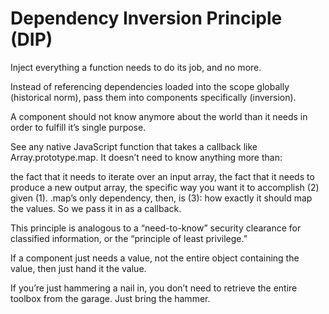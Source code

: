 # Dependency Inversion Principle (DIP)

Inject everything a function needs to do its job, and no more.

Instead of referencing dependencies loaded into the scope globally (historical norm), pass them into components specifically (inversion).

A component should not know anymore about the world than it needs in order to fulfill it’s single purpose.

See any native JavaScript function that takes a callback like Array.prototype.map. It doesn’t need to know anything more than:

the fact that it needs to iterate over an input array,
the fact that it needs to produce a new output array,
the specific way you want it to accomplish (2) given (1).
.map’s only dependency, then, is (3): how exactly it should map the values. So we pass it in as a callback.

This principle is analogous to a “need-to-know” security clearance for classified information, or the “principle of least privilege.”

If a component just needs a value, not the entire object containing the value, then just hand it the value.

If you’re just hammering a nail in, you don’t need to retrieve the entire toolbox from the garage. Just bring the hammer.
